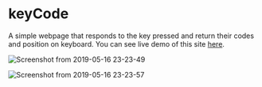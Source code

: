 # keyCode
A simple webpage that responds to the key pressed and return their codes and position on keyboard.
You can see live demo of this site [here](https://codepen.io/tusharc2n/full/KLVpWQ).

![Screenshot from 2019-05-16 23-23-49](https://user-images.githubusercontent.com/48955936/57876384-cf1d1b80-7832-11e9-9b2c-ba00141a38bc.png)

![Screenshot from 2019-05-16 23-23-57](https://user-images.githubusercontent.com/48955936/57876416-e5c37280-7832-11e9-92b6-bdb30fab2e38.png)
